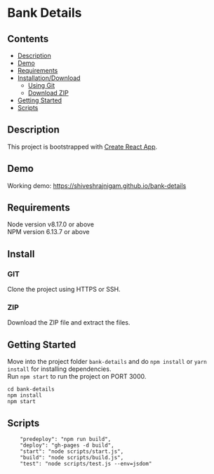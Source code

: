 # Bank Details

## Contents

- [Description](#description)
- [Demo](#demo)
- [Requirements](#requirements)
- [Installation/Download](#install)
  - [Using Git](#git)
  - [Download ZIP](#zip)
- [Getting Started](#getting-started)
- [Scripts](#scripts)

## Description

This project is bootstrapped with [Create React App](https://github.com/facebookincubator/create-react-app).

## Demo

Working demo: https://shiveshrajnigam.github.io/bank-details

## Requirements

Node version v8.17.0 or above <br>
NPM version 6.13.7 or above

## Install

### GIT

Clone the project using HTTPS or SSH.

### ZIP

Download the ZIP file and extract the files.

## Getting Started

Move into the project folder ```bank-details``` and do ```npm install``` or ```yarn install``` for installing dependencies.
<br>Run ```npm start``` to run the project on PORT 3000.

```
cd bank-details
npm install
npm start
```

## Scripts

```
    "predeploy": "npm run build",
    "deploy": "gh-pages -d build",
    "start": "node scripts/start.js",
    "build": "node scripts/build.js",
    "test": "node scripts/test.js --env=jsdom"
 ```
